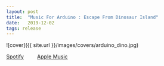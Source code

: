 ```yaml
---
layout: post
title:  "Music For Arduino : Escape From Dinosaur Island"
date:   2019-12-02
tags: release
---
```

![cover]({{ site.url }}/images/covers/arduino_dino.jpg)

<a href="https://open.spotify.com/album/6CH1TuhEesRlc01AGGA5bh?si=wn0S2uHuQy-15r_n52coVw"> Spotify</a>
&emsp;&emsp;
<a href="https://music.apple.com/us/album/music-for-arduino-escape-from-dinosaur-island-ep/1489620689"> Apple Music</a>
